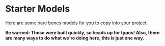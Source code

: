 # Starter Models
Here are some bare bones models for you to copy into your project.

**Be warned: These were built quickly, so heads up for typos! Also, there are many ways to do what we're doing here, this is just one way.**